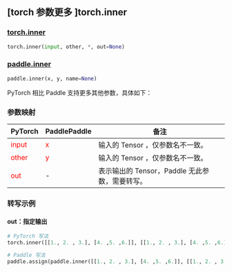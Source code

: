 ## [torch 参数更多 ]torch.inner

### [torch.inner](https://pytorch.org/docs/stable/generated/torch.inner.html?highlight=inner#torch.inner)

```python
torch.inner(input, other, *, out=None)
```

### [paddle.inner](https://www.paddlepaddle.org.cn/documentation/docs/zh/develop/api/paddle/inner_cn.html)

```python
paddle.inner(x, y, name=None)
```

PyTorch 相比 Paddle 支持更多其他参数，具体如下：

### 参数映射
| PyTorch       | PaddlePaddle | 备注                                                   |
| ------------- | ------------ | ------------------------------------------------------ |
| <font color='red'> input </font>         | <font color='red'> x </font>            | 输入的 Tensor ，仅参数名不一致。                                     |
| <font color='red'> other </font>         | <font color='red'> y </font>            | 输入的 Tensor ，仅参数名不一致。                                     |
| <font color='red'> out </font>           | -                                       | 表示输出的 Tensor，Paddle 无此参数，需要转写。              |


### 转写示例

#### out：指定输出
```python
# PyTorch 写法
torch.inner([[1., 2. , 3.], [4. ,5. ,6.]], [[1., 2. , 3.], [4. ,5. ,6.], [7., 8., 9.]], out=y)

# Paddle 写法
paddle.assign(paddle.inner([[1., 2. , 3.], [4. ,5. ,6.]], [[1., 2. , 3.], [4. ,5. ,6.], [7., 8., 9.]]), y)
```
